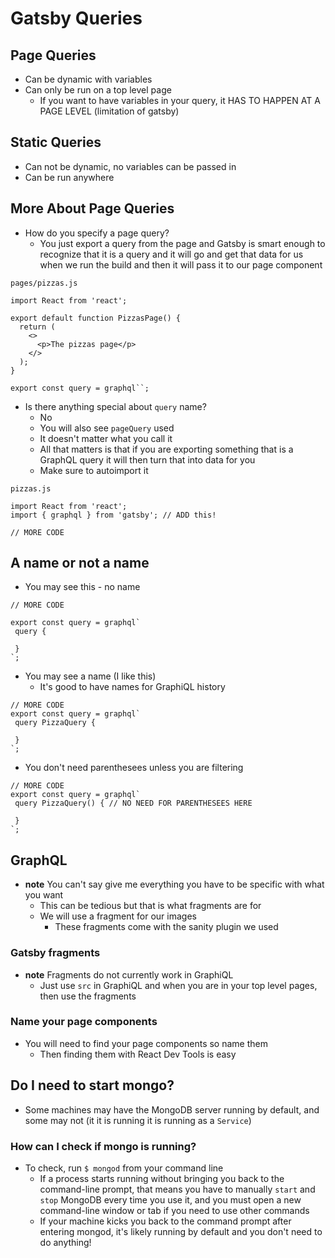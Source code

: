 # Gatsby Queries
## Page Queries
* Can be dynamic with variables
* Can only be run on a top level page
    - If you want to have variables in your query, it HAS TO HAPPEN AT A PAGE LEVEL (limitation of gatsby)

## Static Queries
* Can not be dynamic, no variables can be passed in
* Can be run anywhere

## More About Page Queries
* How do you specify a page query?
    - You just export a query from the page and Gatsby is smart enough to recognize that it is a query and it will go and get that data for us when we run the build and then it will pass it to our page component

`pages/pizzas.js`

```
import React from 'react';

export default function PizzasPage() {
  return (
    <>
      <p>The pizzas page</p>
    </>
  );
}

export const query = graphql``;
```

* Is there anything special about `query` name?
    - No
    - You will also see `pageQuery` used
    - It doesn't matter what you call it
    - All that matters is that if you are exporting something that is a GraphQL query it will then turn that into data for you
    - Make sure to autoimport it

`pizzas.js`

```
import React from 'react';
import { graphql } from 'gatsby'; // ADD this!

// MORE CODE
```

## A name or not a name
* You may see this - no name
```
// MORE CODE

export const query = graphql`
 query {
   
 }
`;
```

* You may see a name (I like this)
    - It's good to have names for GraphiQL history

```
// MORE CODE
export const query = graphql`
 query PizzaQuery {

 }
`;
```

* You don't need parenthesees unless you are filtering

```
// MORE CODE
export const query = graphql`
 query PizzaQuery() { // NO NEED FOR PARENTHESEES HERE

 }
`;
```

## GraphQL
* **note** You can't say give me everything you have to be specific with what you want
    - This can be tedious but that is what fragments are for
    - We will use a fragment for our images
        + These fragments come with the sanity plugin we used

### Gatsby fragments
* **note** Fragments do not currently work in GraphiQL
    - Just use `src` in GraphiQL and when you are in your top level pages, then use the fragments

### Name your page components
* You will need to find your page components so name them
    - Then finding them with React Dev Tools is easy 

## Do I need to start mongo?
* Some machines may have the MongoDB server running by default, and some may not (it it is running it is running as a `Service`)

### How can I check if mongo is running?
* To check, run `$ mongod` from your command line
    - If a process starts running without bringing you back to the command-line prompt, that means you have to manually `start` and `stop` MongoDB every time you use it, and you must open a new command-line window or tab if you need to use other commands
    - If your machine kicks you back to the command prompt after entering mongod, it's likely running by default and you don't need to do anything!
